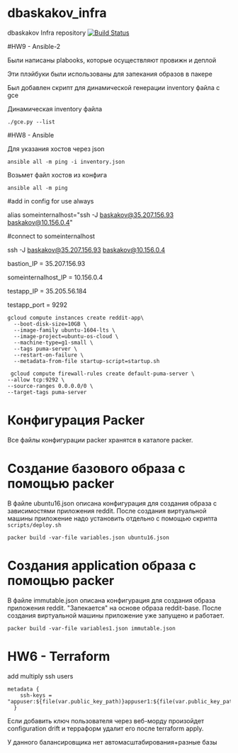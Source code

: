 # dbaskakov_infra
dbaskakov Infra repository
[![Build Status](https://travis-ci.com/Otus-DevOps-2018-09/dbaskakov_infra.svg?branch=ansible-3)](https://travis-ci.com/Otus-DevOps-2018-09/dbaskakov_infra)

#HW9 - Ansible-2

Были написаны plabooks, которые осуществляют провижн и деплой

Эти плэйбуки были использованы для запекания образов в пакере

Был добавлен скрипт для динамической генерации inventory файла с gce

Динамическая inventory файла
```
./gce.py --list
```

#HW8 - Ansible

Для указания хостов через json
```
ansible all -m ping -i inventory.json
```

Возьмет файл хостов из конфига
```
ansible all -m ping
```

#add in config for use always

alias someinternalhost="ssh -J baskakov@35.207.156.93 baskakov@10.156.0.4"

#connect to someinternalhost

ssh -J baskakov@35.207.156.93 baskakov@10.156.0.4

bastion_IP = 35.207.156.93

someinternalhost_IP = 10.156.0.4

testapp_IP = 35.205.56.184

testapp_port = 9292 

```
gcloud compute instances create reddit-app\
  --boot-disk-size=10GB \
  --image-family ubuntu-1604-lts \
  --image-project=ubuntu-os-cloud \
  --machine-type=g1-small \
  --tags puma-server \
  --restart-on-failure \
  --metadata-from-file startup-script=startup.sh
```

```
 gcloud compute firewall-rules create default-puma-server \
--allow tcp:9292 \
--source-ranges 0.0.0.0/0 \
--target-tags puma-server
```

# Конфигурация Packer

Все файлы конфигурации packer хранятся в каталоге packer.

# Создание базового образа с помощью packer

В файле ubuntu16.json описана конфигурация для создания образа с зависимостями приложения reddit.
После создания виртуальной машины приложение надо установить отдельно c помощью скрипта `scripts/deploy.sh`

```
packer build -var-file variables.json ubuntu16.json
```

# Создания application образа с помощью packer

В файле immutable.json описана конфигурация для создания образа приложения reddit. "Запекается" на основе образа reddit-base.
После создания виртуальной машины приложение уже запущено и работает.
```
packer build -var-file variables1.json immutable.json
```


# HW6 - Terraform

add multiply ssh users

```
metadata {
    ssh-keys = "appuser:${file(var.public_key_path)}appuser1:${file(var.public_key_path)}appuser2:${file(var.public_key_path)}"
  }
```

Если добавить ключ пользователя через веб-морду произойдет configuration drift и терраформ удалит его после terraform apply.

У данного балансировщика нет автомасштабирования+разные базы

